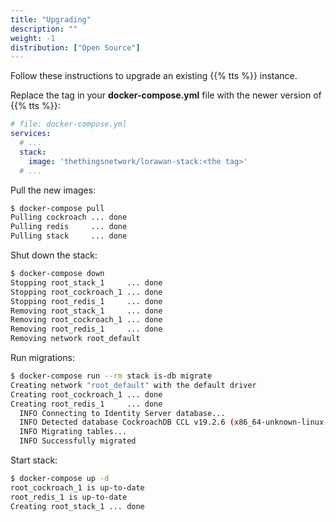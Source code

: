 ```yaml
---
title: "Upgrading"
description: ""
weight: -1
distribution: ["Open Source"]
---
```


Follow these instructions to upgrade an existing {{% tts %}} instance.

<!--more-->

Replace the tag in your **docker-compose.yml** file with the newer version of {{% tts %}}:

```yaml
# file: docker-compose.yml
services:
  # ...
  stack:
    image: 'thethingsnetwork/lorawan-stack:<the tag>'
  # ...

```

Pull the new images:

```bash
$ docker-compose pull
Pulling cockroach ... done
Pulling redis     ... done
Pulling stack     ... done
```

Shut down the stack:

```bash
$ docker-compose down
Stopping root_stack_1     ... done
Stopping root_cockroach_1 ... done
Stopping root_redis_1     ... done
Removing root_stack_1     ... done
Removing root_cockroach_1 ... done
Removing root_redis_1     ... done
Removing network root_default
```

Run migrations:

```bash
$ docker-compose run --rm stack is-db migrate
Creating network "root_default" with the default driver
Creating root_cockroach_1 ... done
Creating root_redis_1     ... done
  INFO Connecting to Identity Server database...
  INFO Detected database CockroachDB CCL v19.2.6 (x86_64-unknown-linux-gnu, built 2020/04/06 18:05:31, go1.12.12)
  INFO Migrating tables...                     
  INFO Successfully migrated  
```

Start stack:

```bash
$ docker-compose up -d
root_cockroach_1 is up-to-date
root_redis_1 is up-to-date
Creating root_stack_1 ... done
```
